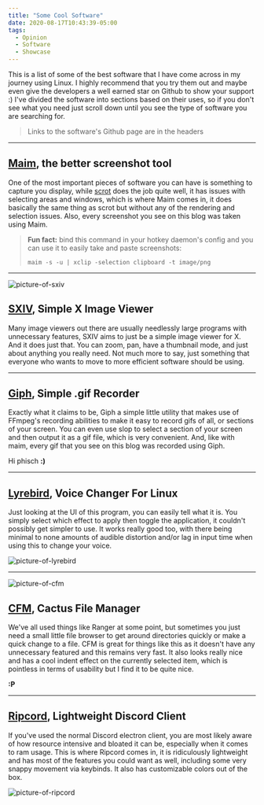 ```yaml
---
title: "Some Cool Software"
date: 2020-08-17T10:43:39-05:00
tags:
  - Opinion
  - Software
  - Showcase
---
```


This is a list of some of the best software that I have come across in my journey using Linux. I highly recommend that you try them out and maybe even give the developers a well earned star on Github to show your support :) I've divided the software into sections based on their uses, so if you don't see what you need just scroll down until you see the type of software you are searching for.

> Links to the software's Github page are in the headers

---

## [Maim](https://github.com/naelstrof/maim), the better screenshot tool
One of the most important pieces of software you can have is something to capture you display, while [scrot](https://github.com/dreamer/scrot) does the job quite well, it has issues with selecting areas and windows, which is where Maim comes in, it does basically the same thing as scrot but without any of the rendering and selection issues. Also, every screenshot you see on this blog was taken using Maim.

> **Fun fact:** bind this command in your hotkey daemon's config and you can use it to easily take and paste screenshots:
>
> `maim -s -u | xclip -selection clipboard -t image/png`

---

![picture-of-sxiv](https://i.imgur.com/6T1WTMF.png#float-right)
## [SXIV](https://github.com/muennich/sxiv), Simple X Image Viewer
Many image viewers out there are usually needlessly large programs with unnecessary features, SXIV aims to just be a simple image viewer for X. And it does just that. You can zoom, pan, have a thumbnail mode, and just about anything you really need. Not much more to say, just something that everyone who wants to move to more efficient software should be using.

---

## [Giph](https://github.com/phisch/giph), Simple .gif Recorder
Exactly what it claims to be, Giph a simple little utility that makes use of FFmpeg's recording abilities to make it easy to record gifs of all, or sections of your screen. You can even use slop to select a section of your screen and then output it as a gif file, which is very convenient. And, like with maim, every gif that you see on this blog was recorded using Giph.

Hi phisch **:)**

---

## [Lyrebird](https://github.com/chxrlt/lyrebird), Voice Changer For Linux
Just looking at the UI of this program, you can easily tell what it is. You simply select which effect to apply then toggle the application, it couldn't possibly get simpler to use. It works really good too, with there being minimal to none amounts of audible distortion and/or lag in input time when using this to change your voice.

![picture-of-lyrebird](https://i.imgur.com/FNQWNFu.png)

---

![picture-of-cfm](https://i.imgur.com/65Holv7.png#float-right)
## [CFM](https://github.com/WillEccles/cfm), Cactus File Manager
We've all used things like Ranger at some point, but sometimes you just need a small little file browser to get around directories quickly or make a quick change to a file. CFM is great for things like this as it doesn't have any unnecessary featured and this remains very fast. It also looks really nice and has a cool indent effect on the currently selected item, which is pointless in terms of usability but I find it to be quite nice.

**:P**

---

## [Ripcord](https://cancel.fm/ripcord/), Lightweight Discord Client
If you've used the normal Discord electron client, you are most likely aware of how resource intensive and bloated it can be, especially when it comes to ram usage. This is where Ripcord comes in, it is ridiculously lightweight and has most of the features you could want as well, including some very snappy movement via keybinds. It also has customizable colors out of the box.

![picture-of-ripcord](https://i.imgur.com/nLNDatX.png)

